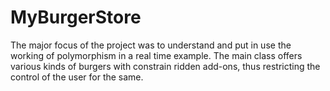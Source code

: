 # MyBurgerStore

The major focus of the project was to understand and put in use the working of polymorphism in a real time example. 
The main class offers various kinds of burgers with constrain ridden add-ons, thus restricting the control of the user for the same.
